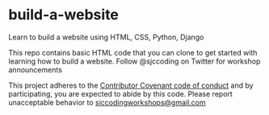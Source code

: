 # build-a-website
Learn to build a website using HTML, CSS, Python, Django

This repo contains basic HTML code that you can clone to get started with learning how to build a website. 
Follow @sjccoding on Twitter for workshop announcements 

This project adheres to the [Contributor Covenant code of conduct](https://github.com/sjccoding/build-a-website/blob/main/CONTRIBUTING.md) and by participating, you are expected to abide by this code. Please report unacceptable behavior to sjccodingworkshops@gmail.com
